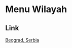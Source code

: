 # Menu Wilayah

## Link

[Beograd, Serbia](https://github.com/gigit-pemilu/pemilu-2024-99-luar-negeri/tree/main/pilpres/hitung-suara/sub/99-luar-negeri/sub/16-beograd-serbia/sub/01-beograd-serbia)

